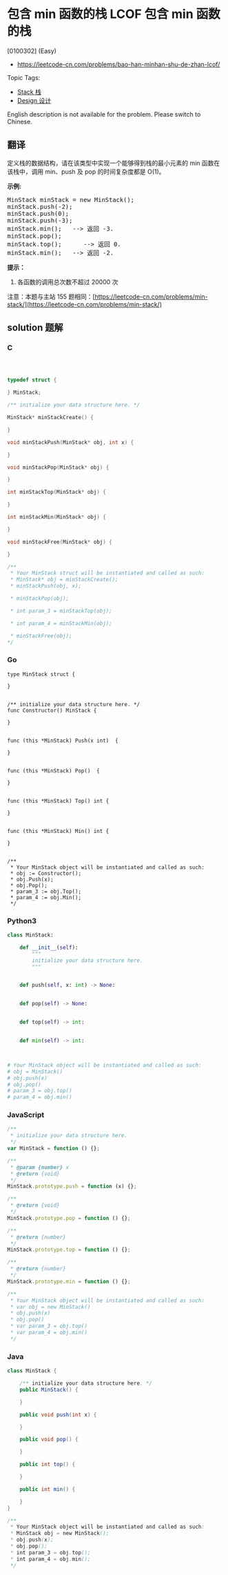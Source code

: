 # 包含 min 函数的栈 LCOF 包含 min 函数的栈

[0100302] (Easy)

- https://leetcode-cn.com/problems/bao-han-minhan-shu-de-zhan-lcof/

Topic Tags:

- [Stack 栈](https://leetcode-cn.com/tag/stack/)
- [Design 设计](https://leetcode-cn.com/tag/design/)

English description is not available for the problem. Please switch to Chinese.

## 翻译

定义栈的数据结构，请在该类型中实现一个能够得到栈的最小元素的 min 函数在该栈中，调用 min、push 及 pop 的时间复杂度都是 O(1)。

**示例:**

<pre>MinStack minStack = new MinStack();
minStack.push(-2);
minStack.push(0);
minStack.push(-3);
minStack.min();   --&gt; 返回 -3.
minStack.pop();
minStack.top();      --&gt; 返回 0.
minStack.min();   --&gt; 返回 -2.
</pre>

**提示：**

1.  各函数的调用总次数不超过 20000 次

注意：本题与主站 155 题相同：[https://leetcode-cn.com/problems/min-stack/](https://leetcode-cn.com/problems/min-stack/)

## solution 题解

### C

```c



typedef struct {

} MinStack;

/** initialize your data structure here. */

MinStack* minStackCreate() {

}

void minStackPush(MinStack* obj, int x) {

}

void minStackPop(MinStack* obj) {

}

int minStackTop(MinStack* obj) {

}

int minStackMin(MinStack* obj) {

}

void minStackFree(MinStack* obj) {

}

/**
 * Your MinStack struct will be instantiated and called as such:
 * MinStack* obj = minStackCreate();
 * minStackPush(obj, x);

 * minStackPop(obj);

 * int param_3 = minStackTop(obj);

 * int param_4 = minStackMin(obj);

 * minStackFree(obj);
*/
```

### Go

```golang
type MinStack struct {

}


/** initialize your data structure here. */
func Constructor() MinStack {

}


func (this *MinStack) Push(x int)  {

}


func (this *MinStack) Pop()  {

}


func (this *MinStack) Top() int {

}


func (this *MinStack) Min() int {

}


/**
 * Your MinStack object will be instantiated and called as such:
 * obj := Constructor();
 * obj.Push(x);
 * obj.Pop();
 * param_3 := obj.Top();
 * param_4 := obj.Min();
 */
```

### Python3

```python
class MinStack:

    def __init__(self):
        """
        initialize your data structure here.
        """


    def push(self, x: int) -> None:


    def pop(self) -> None:


    def top(self) -> int:


    def min(self) -> int:



# Your MinStack object will be instantiated and called as such:
# obj = MinStack()
# obj.push(x)
# obj.pop()
# param_3 = obj.top()
# param_4 = obj.min()
```

### JavaScript

```javascript
/**
 * initialize your data structure here.
 */
var MinStack = function () {};

/**
 * @param {number} x
 * @return {void}
 */
MinStack.prototype.push = function (x) {};

/**
 * @return {void}
 */
MinStack.prototype.pop = function () {};

/**
 * @return {number}
 */
MinStack.prototype.top = function () {};

/**
 * @return {number}
 */
MinStack.prototype.min = function () {};

/**
 * Your MinStack object will be instantiated and called as such:
 * var obj = new MinStack()
 * obj.push(x)
 * obj.pop()
 * var param_3 = obj.top()
 * var param_4 = obj.min()
 */
```

### Java

```java
class MinStack {

    /** initialize your data structure here. */
    public MinStack() {

    }

    public void push(int x) {

    }

    public void pop() {

    }

    public int top() {

    }

    public int min() {

    }
}

/**
 * Your MinStack object will be instantiated and called as such:
 * MinStack obj = new MinStack();
 * obj.push(x);
 * obj.pop();
 * int param_3 = obj.top();
 * int param_4 = obj.min();
 */
```
